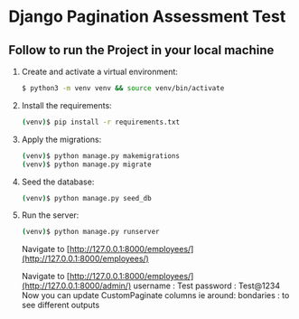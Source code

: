# Django Pagination Assessment Test

## Follow to run the Project in your local machine

1. Create and activate a virtual environment:

    ```sh
    $ python3 -m venv venv && source venv/bin/activate
    ```

2. Install the requirements:

    ```sh
    (venv)$ pip install -r requirements.txt
    ```

3. Apply the migrations:

    ```sh
    (venv)$ python manage.py makemigrations
    (venv)$ python manage.py migrate
    ```

4. Seed the database:

    ```sh
    (venv)$ python manage.py seed_db
    ```

5. Run the server:

    ```sh
    (venv)$ python manage.py runserver
    ```

    Navigate to [http://127.0.0.1:8000/employees/](http://127.0.0.1:8000/employees/)

    Navigate to [http://127.0.0.1:8000/employees/](http://127.0.0.1:8000/admin/)
    username : Test
    password : Test@1234
    Now you can update CustomPaginate columns ie
        around: 
        bondaries :
    to see different outputs 


